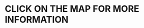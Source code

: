 <!DOCTYPE html>
<html>
<body background='https://user-images.githubusercontent.com/104397298/165589610-03dee0b4-13cb-4d74-aad4-16be82784e74.png'>
  <h1>CLICK ON THE MAP FOR MORE INFORMATION</h1>





</body>
</html>
